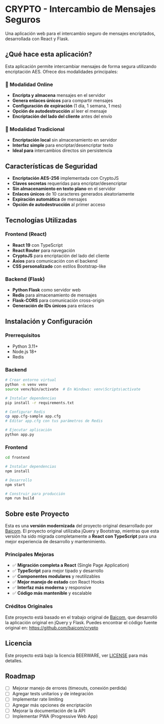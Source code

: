 # CRYPTO - Intercambio de Mensajes Seguros

Una aplicación web para el intercambio seguro de mensajes encriptados, desarrollada con React y Flask.

## ¿Qué hace esta aplicación?

Esta aplicación permite intercambiar mensajes de forma segura utilizando encriptación AES. Ofrece dos modalidades principales:

### 🔗 Modalidad Online

- **Encripta y almacena** mensajes en el servidor
- **Genera enlaces únicos** para compartir mensajes
- **Configuración de expiración** (1 día, 1 semana, 1 mes)
- **Opción de autodestrucción** al leer el mensaje
- **Encriptación del lado del cliente** antes del envío

### 🔐 Modalidad Tradicional

- **Encriptación local** sin almacenamiento en servidor
- **Interfaz simple** para encriptar/desencriptar texto
- **Ideal para** intercambios directos sin persistencia

## Características de Seguridad

- **Encriptación AES-256** implementada con CryptoJS
- **Claves secretas** requeridas para encriptar/desencriptar
- **Sin almacenamiento en texto plano** en el servidor
- **Enlaces únicos** de 10 caracteres generados aleatoriamente
- **Expiración automática** de mensajes
- **Opción de autodestrucción** al primer acceso

## Tecnologías Utilizadas

### Frontend (React)

- **React 19** con TypeScript
- **React Router** para navegación
- **CryptoJS** para encriptación del lado del cliente
- **Axios** para comunicación con el backend
- **CSS personalizado** con estilos Bootstrap-like

### Backend (Flask)

- **Python Flask** como servidor web
- **Redis** para almacenamiento de mensajes
- **Flask-CORS** para comunicación cross-origin
- **Generación de IDs únicos** para enlaces

## Instalación y Configuración

### Prerrequisitos

- Python 3.11+
- Node.js 18+
- Redis

### Backend

```bash
# Crear entorno virtual
python -m venv venv
source venv/bin/activate  # En Windows: venv\Scripts\activate

# Instalar dependencias
pip install -r requirements.txt

# Configurar Redis
cp app.cfg-sample app.cfg
# Editar app.cfg con tus parámetros de Redis

# Ejecutar aplicación
python app.py
```

### Frontend

```bash
cd frontend

# Instalar dependencias
npm install

# Desarrollo
npm start

# Construir para producción
npm run build
```

## Sobre este Proyecto

Esta es una **versión modernizada** del proyecto original desarrollado por [Baicom](https://github.com/baicom/crypto). El proyecto original utilizaba jQuery y Bootstrap, mientras que esta versión ha sido migrada completamente a **React con TypeScript** para una mejor experiencia de desarrollo y mantenimiento.

### Principales Mejoras

- ✅ **Migración completa a React** (Single Page Application)
- ✅ **TypeScript** para mejor tipado y desarrollo
- ✅ **Componentes modulares** y reutilizables
- ✅ **Mejor manejo de estado** con React Hooks
- ✅ **Interfaz más moderna** y responsive
- ✅ **Código más mantenible** y escalable

### Créditos Originales

Este proyecto está basado en el trabajo original de [Baicom](https://github.com/baicom/crypto), que desarrolló la aplicación original en jQuery y Flask. Puedes encontrar el código fuente original en: https://github.com/baicom/crypto

## Licencia

Este proyecto está bajo la licencia BEERWARE, ver [LICENSE](LICENSE) para más detalles.

## Roadmap

- [ ] Mejorar manejo de errores (timeouts, conexión perdida)
- [ ] Agregar tests unitarios y de integración
- [ ] Implementar rate limiting
- [ ] Agregar más opciones de encriptación
- [ ] Mejorar la documentación de la API
- [ ] Implementar PWA (Progressive Web App)

